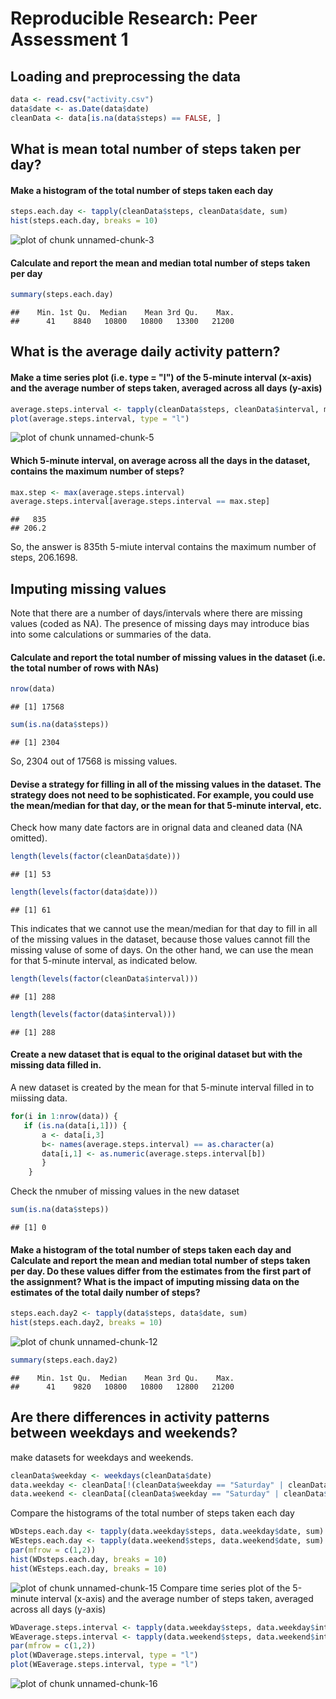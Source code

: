 # Reproducible Research: Peer Assessment 1

## Loading and preprocessing the data

```r
data <- read.csv("activity.csv")
data$date <- as.Date(data$date)
cleanData <- data[is.na(data$steps) == FALSE, ]
```
## What is mean total number of steps taken per day?
#### Make a histogram of the total number of steps taken each day

```r
steps.each.day <- tapply(cleanData$steps, cleanData$date, sum)
hist(steps.each.day, breaks = 10)
```

![plot of chunk unnamed-chunk-3](figure/unnamed-chunk-3.png) 

#### Calculate and report the mean and median total number of steps taken per day

```r
summary(steps.each.day)
```

```
##    Min. 1st Qu.  Median    Mean 3rd Qu.    Max. 
##      41    8840   10800   10800   13300   21200
```
## What is the average daily activity pattern?
#### Make a time series plot (i.e. type = "l") of the 5-minute interval (x-axis) and the average number of steps taken, averaged across all days (y-axis)

```r
average.steps.interval <- tapply(cleanData$steps, cleanData$interval, mean)
plot(average.steps.interval, type = "l")
```

![plot of chunk unnamed-chunk-5](figure/unnamed-chunk-5.png) 

#### Which 5-minute interval, on average across all the days in the dataset, contains the maximum number of steps?

```r
max.step <- max(average.steps.interval)
average.steps.interval[average.steps.interval == max.step]
```

```
##   835 
## 206.2
```
So, the answer is 835th 5-miute interval contains the maximum number of steps, 206.1698.

## Imputing missing values
Note that there are a number of days/intervals where there are missing values (coded as NA). The presence of missing days may introduce bias into some calculations or summaries of the data.

#### Calculate and report the total number of missing values in the dataset (i.e. the total number of rows with NAs)

```r
nrow(data)
```

```
## [1] 17568
```

```r
sum(is.na(data$steps))
```

```
## [1] 2304
```
So, 2304 out of  17568 is missing values.

#### Devise a strategy for filling in all of the missing values in the dataset. The strategy does not need to be sophisticated. For example, you could use the mean/median for that day, or the mean for that 5-minute interval, etc.

Check how many date factors are in orignal data and cleaned data (NA omitted).

```r
length(levels(factor(cleanData$date)))
```

```
## [1] 53
```

```r
length(levels(factor(data$date)))
```

```
## [1] 61
```
This indicates that we cannot use the mean/median for that day to fill in all of the missing values in the dataset, because those values cannot fill the missing valuse of some of days. On the other hand, we can use the mean for that 5-minute interval, as indicated below.

```r
length(levels(factor(cleanData$interval)))
```

```
## [1] 288
```

```r
length(levels(factor(data$interval)))
```

```
## [1] 288
```

#### Create a new dataset that is equal to the original dataset but with the missing data filled in.

A new dataset is created by the mean for that 5-minute interval filled in to miissing data.

```r
for(i in 1:nrow(data)) {
   if (is.na(data[i,1])) {
       a <- data[i,3]
       b<- names(average.steps.interval) == as.character(a) 
       data[i,1] <- as.numeric(average.steps.interval[b])
       }
    }
```

Check the nmuber of missing values in the new dataset

```r
sum(is.na(data$steps))
```

```
## [1] 0
```

#### Make a histogram of the total number of steps taken each day and Calculate and report the mean and median total number of steps taken per day. Do these values differ from the estimates from the first part of the assignment? What is the impact of imputing missing data on the estimates of the total daily number of steps?

```r
steps.each.day2 <- tapply(data$steps, data$date, sum)
hist(steps.each.day2, breaks = 10)
```

![plot of chunk unnamed-chunk-12](figure/unnamed-chunk-12.png) 

```r
summary(steps.each.day2)
```

```
##    Min. 1st Qu.  Median    Mean 3rd Qu.    Max. 
##      41    9820   10800   10800   12800   21200
```
## Are there differences in activity patterns between weekdays and weekends?
make datasets for weekdays and weekends.

```r
cleanData$weekday <- weekdays(cleanData$date)
data.weekday <- cleanData[!(cleanData$weekday == "Saturday" | cleanData$weekday == "Sunday"), ]
data.weekend <- cleanData[(cleanData$weekday == "Saturday" | cleanData$weekday == "Sunday"), ]
```
Compare the histograms of the total number of steps taken each day

```r
WDsteps.each.day <- tapply(data.weekday$steps, data.weekday$date, sum)
WEsteps.each.day <- tapply(data.weekend$steps, data.weekend$date, sum)
par(mfrow = c(1,2))
hist(WDsteps.each.day, breaks = 10)
hist(WEsteps.each.day, breaks = 10)
```

![plot of chunk unnamed-chunk-15](figure/unnamed-chunk-15.png) 
Compare time series plot of the 5-minute interval (x-axis) and the average number of steps taken, averaged across all days (y-axis)

```r
WDaverage.steps.interval <- tapply(data.weekday$steps, data.weekday$interval, mean)
WEaverage.steps.interval <- tapply(data.weekend$steps, data.weekend$interval, mean)
par(mfrow = c(1,2))
plot(WDaverage.steps.interval, type = "l")
plot(WEaverage.steps.interval, type = "l")
```

![plot of chunk unnamed-chunk-16](figure/unnamed-chunk-16.png) 

